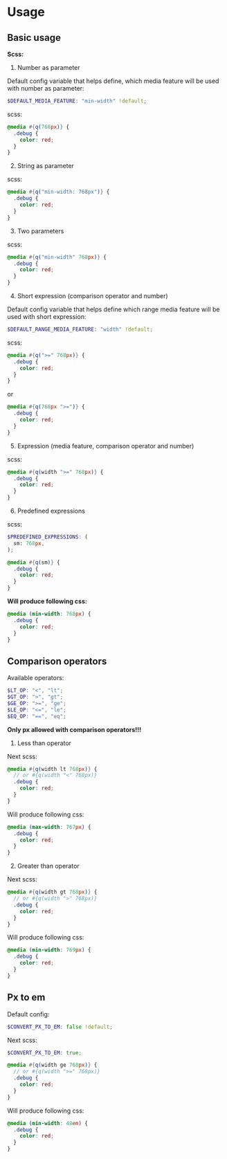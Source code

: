 # Usage

## Basic usage

**Scss:**

1. Number as parameter

Default config variable that helps define, which media feature will be used with number as parameter:

```scss
$DEFAULT_MEDIA_FEATURE: "min-width" !default;
```

scss:

```scss
@media #{q(768px)} {
  .debug {
    color: red;
  }
}
```

2. String as parameter

scss:

```scss
@media #{q("min-width: 768px")} {
  .debug {
    color: red;
  }
}
```

3. Two parameters

scss:

```scss
@media #{q("min-width" 768px)} {
  .debug {
    color: red;
  }
}
```

4. Short expression (comparison operator and number)

Default config variable that helps define which range media feature will be used with short expression:

```scss
$DEFAULT_RANGE_MEDIA_FEATURE: "width" !default;
```

scss:

```scss
@media #{q(">=" 768px)} {
  .debug {
    color: red;
  }
}
```

or

```scss
@media #{q(768px ">=")} {
  .debug {
    color: red;
  }
}
```

5. Expression (media feature, comparison operator and number)

scss:

```scss
@media #{q(width ">=" 768px)} {
  .debug {
    color: red;
  }
}
```

6. Predefined expressions

scss:

```scss
$PREDEFINED_EXPRESSIONS: (
  sm: 768px,
);

@media #{q(sm)} {
  .debug {
    color: red;
  }
}
```

**Will produce following css:**

```css
@media (min-width: 768px) {
  .debug {
    color: red;
  }
}
```

## Comparison operators

Available operators:

```scss
$LT_OP: "<", "lt";
$GT_OP: ">", "gt";
$GE_OP: ">=", "ge";
$LE_OP: "<=", "le";
$EQ_OP: "==", "eq";
```

**Only px allowed with comparison operators!!!**

1. Less than operator

Next scss:

```scss
@media #{q(width lt 768px)} {
  // or #{q(width "<" 768px)}
  .debug {
    color: red;
  }
}
```

Will produce following css:

```css
@media (max-width: 767px) {
  .debug {
    color: red;
  }
}
```

2. Greater than operator

Next scss:

```scss
@media #{q(width gt 768px)} {
  // or #{q(width ">" 768px)}
  .debug {
    color: red;
  }
}
```

Will produce following css:

```css
@media (min-width: 769px) {
  .debug {
    color: red;
  }
}
```

## Px to em

Default config:

```scss
$CONVERT_PX_TO_EM: false !default;
```

Next scss:

```scss
$CONVERT_PX_TO_EM: true;

@media #{q(width ge 768px)} {
  // or #{q(width ">=" 768px)}
  .debug {
    color: red;
  }
}
```

Will produce following css:

```css
@media (min-width: 48em) {
  .debug {
    color: red;
  }
}
```
